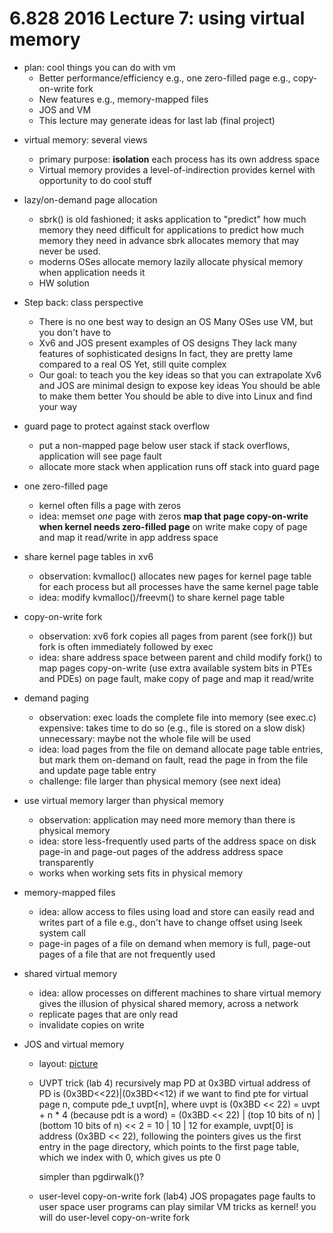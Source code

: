 6.828 2016 Lecture 7: using virtual memory
==

* plan: cool things you can do with vm
  - Better performance/efficiency
    e.g., one zero-filled page
	e.g., copy-on-write fork
  - New features
    e.g., memory-mapped files
  - JOS and VM
  - This lecture may generate ideas for last lab (final project)
  
<!--
  isolation: picture with walls
  
  return user space, until we hit first system call
    then switch to date homework
	
  date system call homework
    point out some of the walls:
	  U/K bit
        user cannot execute privileged instructions
		user enter kernel only through system calls
	    only kernel can load cr3
	  Page tables
	    no U bit on kernel pages
	  But sharing too:
	    Kernel can read/write user memory
	    Requires kernel checks arguments of system call
-->

* virtual memory: several views
  * primary purpose: **isolation**
    each process has its own address space
  * Virtual memory provides a level-of-indirection
    provides kernel with opportunity to do cool stuff

* lazy/on-demand page allocation
  * sbrk() is old fashioned;
    it asks application to "predict" how much memory they need
	difficult for applications to predict how much memory they need in advance
	sbrk allocates memory that may never be used.
  * moderns OSes allocate memory lazily
    allocate physical memory when application needs it
  * HW solution
    <!---
	  draw xv6 user-part of address space 
	  demo solution; breakpoint right before mappages in trap.c
      explain page faults
	-->

<!--
	xv6 memlayout discussion
	
  user virtual addresses start at zero
    of course user va 0 maps to different pa for each process
  2GB for user heap to grow contiguously
    but needn't have contiguous phys mem -- no fragmentation problem
  both kernel and user mapped -- easy to switch for syscall, interrupt
  kernel mapped at same place for all processes
    eases switching between processes
  easy for kernel to r/w user memory
    using user addresses, e.g. sys call arguments
  easy for kernel to r/w physical memory
    pa x mapped at va x+0x80000000
    we'll see this soon while manipulating page tables
	
  lame part: user stack
    also, initcode and date (different AS layout)
	but convenient to check if an address is valid (va < p->size)
	
  why is kernel using vm?
-->

* Step back: class perspective
  - There is no one best way to design an OS
    Many OSes use VM, but you don't have to
  - Xv6 and JOS present examples of OS designs
    They lack many features of sophisticated designs
    In fact, they are pretty lame compared to a real OS
	Yet, still quite complex
  - Our goal: to teach you the key ideas so that you can extrapolate
    Xv6 and JOS are minimal design to expose key ideas
	You should be able to make them better
	You should be able to dive into Linux and find your way

* guard page to protect against stack overflow
  * put a non-mapped page below user stack
    if stack overflows, application will see page fault
  * allocate more stack when application runs off stack into guard page 
    <!---
	  draw xv6 user-part of address space 
      compile with -O so the compiler doesn't optimize the tail recursion
	  demo stackoverflow 
        set breakpoint at g
  	    run stackoverflow 
	    look at $esp
	    look at pg info at qemu console
	    note page has no U bit
	-->

* one zero-filled page
  * kernel often fills a page with zeros
  * idea: memset *one* page with zeros
    **map that page copy-on-write when kernel needs zero-filled page**
    on write make copy of page and map it read/write in app address space

* share kernel page tables in xv6
  * observation:
    kvmalloc() allocates new pages for kernel page table for each process
    but all processes have the same kernel page table
  * idea: modify kvmalloc()/freevm() to share kernel page table
    <!---
	  demo HWKVM
	-->

* copy-on-write fork
  * observation:
    xv6 fork copies all pages from parent (see fork())
    but fork is often immediately followed by exec
  * idea: share address space between parent and child
    modify fork() to map pages copy-on-write (use extra available system bits in PTEs and PDEs)
    on page fault, make copy of page and map it read/write

* demand paging
  * observation: exec loads the complete file into memory (see exec.c)
    expensive: takes time to do so (e.g., file is stored on a slow disk)
    unnecessary: maybe not the whole file will be used
  * idea: load pages from the file on demand
    allocate page table entries, but mark them on-demand
    on fault, read the page in from the file and update page table entry
  * challenge: file larger than physical memory (see next idea)

* use virtual memory larger than physical memory
  * observation: application may need more memory than there is physical memory
  * idea: store less-frequently used parts of the address space on disk
    page-in and page-out pages of the address address space transparently
  * works when working sets fits in physical memory

* memory-mapped files
  * idea: allow access to files using load and store
    can easily read and writes part of a file
    e.g., don't have to change offset using lseek system call
  * page-in pages of a file on demand
    when memory is full, page-out pages of a file that are not frequently used

* shared virtual memory
  * idea: allow processes on different machines to share virtual memory
    gives the illusion of physical shared memory, across a network
  * replicate pages that are only read
  * invalidate copies on write
  
* JOS and virtual memory
  * layout: [picture](l-josmem.html)

  * UVPT trick (lab 4)
    recursively map PD at 0x3BD
      virtual address of PD is (0x3BD<<22)|(0x3BD<<12) 
    if we want to find pte for virtual page n, compute
		pde_t uvpt[n], where uvpt is (0x3BD << 22) 
        = uvpt + n * 4 (because pdt is a word)
	    = (0x3BD << 22) | (top 10 bits of n) | (bottom 10 bits of n) << 2
		= 10 | 10 | 12
    for example, uvpt[0] is address (0x3BD << 22), following the pointers gives us
	the first entry in the page directory, which points to the first page table, which
	we index with 0, which gives us pte 0

    simpler than pgdirwalk()?
    
  * user-level copy-on-write fork (lab4)
    JOS propagates page faults to user space
    user programs can play similar VM tricks as kernel!
    you will do user-level copy-on-write fork

